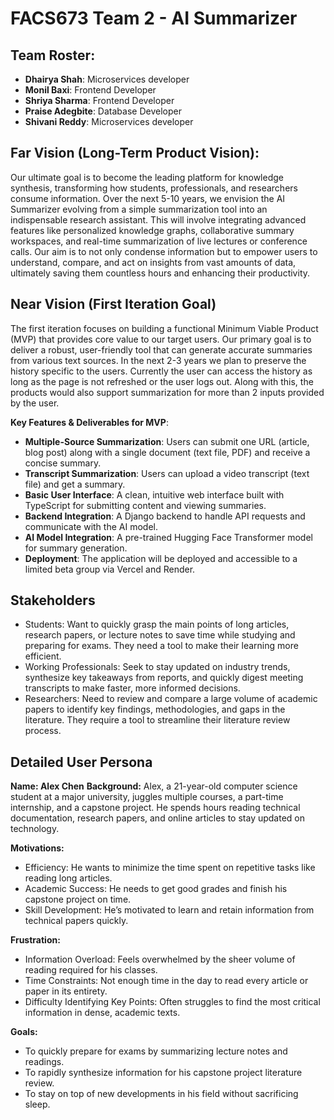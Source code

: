 # FACS673 Team 2 - AI Summarizer

## Team Roster:

* **Dhairya Shah**: Microservices developer
* **Monil Baxi**: Frontend Developer
* **Shriya Sharma**: Frontend Developer
* **Praise Adegbite**: Database Developer
* **Shivani Reddy**: Microservices developer

## Far Vision (Long-Term Product Vision):

Our ultimate goal is to become the leading platform for knowledge synthesis, transforming how students, professionals, and researchers consume information. Over the next 5-10 years, we envision the AI Summarizer evolving from a simple summarization tool into an indispensable research assistant. This will involve integrating advanced features like personalized knowledge graphs, collaborative summary workspaces, and real-time summarization of live lectures or conference calls. Our aim is to not only condense information but to empower users to understand, compare, and act on insights from vast amounts of data, ultimately saving them countless hours and enhancing their productivity. 

## Near Vision (First Iteration Goal)

The first iteration focuses on building a functional Minimum Viable Product (MVP) that provides core value to our target users. Our primary goal is to deliver a robust, user-friendly tool that can generate accurate summaries from various text sources. In the next 2-3 years we plan to preserve the history specific to the users. Currently the user can access the history as long as the page is not refreshed or the user logs out. Along with this, the products would also support summarization for more than 2 inputs provided by the user.

**Key Features & Deliverables for MVP**:
* **Multiple-Source Summarization**: Users can submit one URL (article, blog post) along with a single document (text file, PDF) and receive a concise summary.
* **Transcript Summarization**: Users can upload a video transcript (text file) and get a summary.
* **Basic User Interface**: A clean, intuitive web interface built with TypeScript for submitting content and viewing summaries.
* **Backend Integration**: A Django backend to handle API requests and communicate with the AI model.
* **AI Model Integration**: A pre-trained Hugging Face Transformer model for summary generation.
* **Deployment**: The application will be deployed and accessible to a limited beta group via Vercel and Render.


## Stakeholders

* Students: Want to quickly grasp the main points of long articles, research papers, or lecture notes to save time while studying and preparing for exams. They need a tool to make their learning more efficient.
* Working Professionals: Seek to stay updated on industry trends, synthesize key takeaways from reports, and quickly digest meeting transcripts to make faster, more informed decisions.
* Researchers: Need to review and compare a large volume of academic papers to identify key findings, methodologies, and gaps in the literature. They require a tool to streamline their literature review process.

## Detailed User Persona

**Name: Alex Chen**
**Background:**
Alex, a 21-year-old computer science student at a major university, juggles multiple courses, a part-time internship, and a capstone project. He spends hours reading technical documentation, research papers, and online articles to stay updated on technology.

**Motivations:**
* Efficiency: He wants to minimize the time spent on repetitive tasks like reading long articles.
* Academic Success: He needs to get good grades and finish his capstone project on time.
* Skill Development: He’s motivated to learn and retain information from technical papers quickly.

**Frustration:**
* Information Overload: Feels overwhelmed by the sheer volume of reading required for his classes.
* Time Constraints: Not enough time in the day to read every article or paper in its entirety.
* Difficulty Identifying Key Points: Often struggles to find the most critical information in dense, academic texts.

**Goals:**
* To quickly prepare for exams by summarizing lecture notes and readings.
* To rapidly synthesize information for his capstone project literature review.
* To stay on top of new developments in his field without sacrificing sleep.





